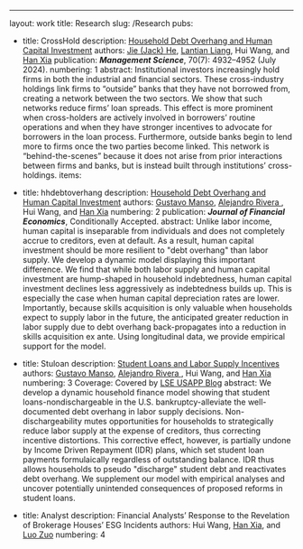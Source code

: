 ---
layout: work
title: Research
slug: /Research
pubs:
  - title: CrossHold
     description: <a href="https://pubsonline.informs.org/doi/10.1287/mnsc.2023.4911" target="_blank">Household Debt Overhang and Human Capital Investment</a>
    authors: <a href="https://sites.google.com/view/jie-he/home" target="_blank">Jie (Jack) He</a>, <a href="https://www.sydney.edu.au/business/about/our-people/academic-staff/lantian-liang.html" target="_blank">Lantian Liang</a>, Hui Wang, and <a href="https://sites.google.com/site/hanvictorxia/han-xias-home-page" target="_blank">Han Xia</a>
    publication: <strong><i>Management Science</i></strong>, 70(7): 4932–4952 (July 2024).
    numbering: 1
    abstract: Institutional investors increasingly hold firms in both the industrial and financial sectors. These cross-industry holdings link firms to “outside” banks that they have not borrowed from, creating a network between the two sectors. We show that such networks reduce firms’ loan spreads. This effect is more prominent when cross-holders are actively involved in borrowers’ routine operations and when they have stronger incentives to advocate for borrowers in the loan process. Furthermore, outside banks begin to lend more to firms once the two parties become linked. This network is “behind-the-scenes” because it does not arise from prior interactions between firms and banks, but is instead built through institutions’ cross-holdings.
items:
  - title: hhdebtoverhang
       description: <a href="https://papers.ssrn.com/sol3/papers.cfm?abstract_id=4190550" target="_blank">Household Debt Overhang and Human Capital Investment</a>
    authors: <a href = "https://faculty.haas.berkeley.edu/manso/index.html" target="_blank">Gustavo Manso</a>,  <a href = "https://sites.google.com/site/alejandroriveramesias/" target="_blank">Alejandro Rivera </a>, Hui Wang, and <a href="https://sites.google.com/site/hanvictorxia/han-xias-home-page" target="_blank">Han Xia</a>
    numbering: 2
    publication: <strong><i>Journal of Financial Economics</i></strong>, Conditionally Accepted.
    abstract: Unlike labor income, human capital is inseparable from individuals and does not completely accrue to creditors, even at default. As a result, human capital investment should be more resilient to "debt overhang" than labor supply. We develop a dynamic model displaying this important difference. We find that while both labor supply and human capital investment are hump-shaped in household indebtedness, human capital investment declines less aggressively as indebtedness builds up. This is especially the case when human capital depreciation rates are lower. Importantly, because skills acquisition is only valuable when households expect to supply labor in the future, the anticipated greater reduction in labor supply due to debt overhang back-propagates into a reduction in skills acquisition ex ante. Using longitudinal data, we provide empirical support for the model.
    
  - title: Stuloan
       description: <a href="https://papers.ssrn.com/sol3/papers.cfm?abstract_id=4561409" target="_blank">Student Loans and Labor Supply Incentives</a>
    authors: <a href = "https://faculty.haas.berkeley.edu/manso/index.html" target="_blank">Gustavo Manso</a>,  <a href = "https://sites.google.com/site/alejandroriveramesias/" target="_blank">Alejandro Rivera </a>, Hui Wang, and <a href="https://sites.google.com/site/hanvictorxia/han-xias-home-page" target="_blank">Han Xia</a>
    numbering: 3
    Coverage: Covered by <a href="https://blogs.lse.ac.uk/usappblog/2024/02/20/student-loans-can-influence-households-decisions-about-how-much-to-work-when-they-have-debts/" target="_blank">LSE USAPP Blog</a>
    abstract: We develop a dynamic household finance model showing that student loans-nondischargeable in the U.S. bankruptcy-alleviate the well-documented debt overhang in labor supply decisions. Non-dischargeability mutes opportunities for households to strategically reduce labor supply at the expense of creditors, thus correcting incentive distortions. This corrective effect, however, is partially undone by Income Driven Repayment (IDR) plans, which set student loan payments formulaically regardless of outstanding balance. IDR thus allows households to pseudo "discharge" student debt and reactivates debt overhang. We supplement our model with empirical analyses and uncover potentially unintended consequences of proposed reforms in student loans.
    
  - title: Analyst
    description: Financial Analysts’ Response to the Revelation of Brokerage Houses’ ESG Incidents </a>
 authors: Hui Wang, <a href="https://sites.google.com/site/hanvictorxia/han-xias-home-page" target="_blank">Han Xia</a>, and <a href="https://discovery.nus.edu.sg/24557-luo-zuo/about" target="_blank">Luo Zuo</a>
    numbering: 4
    
